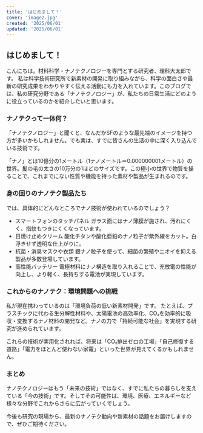 ```yaml
---
title: 'はじめまして！'
cover: 'image2.jpg'
created: '2025/06/01'
updated: '2025/06/01'
---
```


## はじめまして！

こんにちは。材料科学・ナノテクノロジーを専門とする研究者、理科大太郎です。
私は科学技術研究所で新素材の開発に取り組みながら、科学の面白さや最新の研究成果をわかりやすく伝える活動にも力を入れています。このブログでは、私の研究分野である「ナノテクノロジー」が、私たちの日常生活にどのように役立っているのかを紹介したいと思います。

### ナノテクって一体何？

「ナノテクノロジー」と聞くと、なんだかSFのような最先端のイメージを持つ方が多いかもしれません。でも実は、すでに皆さんの生活の中に深く入り込んでいる技術です。

「ナノ」とは10億分の1メートル（1ナノメートル＝0.000000001メートル）の世界。髪の毛の太さの10万分の1ほどのサイズです。この極小の世界で物質を操ることで、これまでにない性質や機能を持った素材や製品が生まれるのです。

### 身の回りのナノテク製品たち

では、具体的にどんなところでナノ技術が使われているのでしょう？

- スマートフォンのタッチパネル
ガラス面にはナノ薄膜が施され、汚れにくく、指紋もつきにくくなっています。
- 日焼け止めクリーム
酸化チタンや酸化亜鉛のナノ粒子が紫外線をカット。白浮きせず透明な仕上がりに。
- 抗菌・消臭マスクや衣類
銀ナノ粒子を使って、細菌の繁殖やニオイを抑える製品が多数登場しています。
- 高性能バッテリー
電極材料にナノ構造を取り入れることで、充放電の性能が向上し、より軽く、長持ちする電池が実現しています。

### これからのナノテク：環境問題への挑戦

私が現在携わっているのは「環境負荷の低い新素材開発」です。
たとえば、プラスチックに代わる生分解性材料や、太陽電池の高効率化、CO₂を効率的に吸収・変換するナノ材料の開発など。ナノの力で「持続可能な社会」を実現する研究が進められています。

これらの技術が実用化されれば、将来は「CO₂排出ゼロの工場」「自己修復する道路」「電力をほとんど使わない家電」といった世界が見えてくるかもしれません。

### まとめ
ナノテクノロジーはもう「未来の技術」ではなく、すでに私たちの暮らしを支えている「今の技術」です。そしてその可能性は、環境、医療、エネルギーなど様々な分野でこれからさらに広がっていくでしょう。

今後も研究の現場から、最新のナノテク動向や新素材の話題をお届けしますので、ぜひご期待ください。